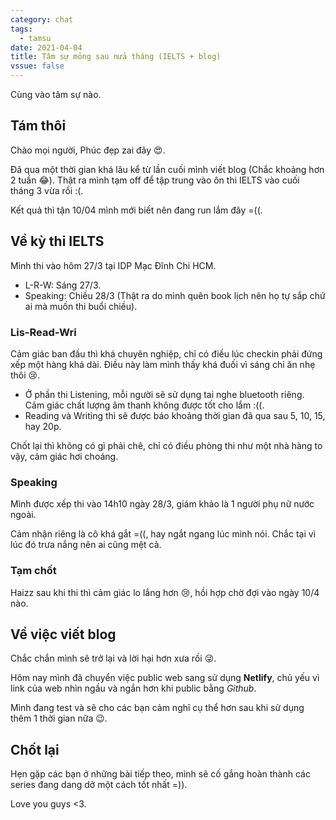 ```yaml
---
category: chat
tags:
  - tamsu
date: 2021-04-04
title: Tâm sự mỏng sau nửa tháng (IELTS + blog)
vssue: false
---
```


Cùng vào tâm sự nào.

<!-- more -->
## Tám thôi
Chào mọi người, Phúc đẹp zai đây :heart_eyes:.

Đã qua một thời gian khá lâu kể từ lần cuối mình viết blog (Chắc khoảng hơn 2 tuần :joy:).
Thật ra mình tạm off để tập trung vào ôn thi IELTS vào cuối tháng 3 vừa rồi :(.

Kết quả thì tận 10/04 mình mới biết nên đang run lắm đây =((.

## Về kỳ thi IELTS
Mình thi vào hôm 27/3 tại IDP Mạc Đĩnh Chi HCM.

- L-R-W: Sáng 27/3.
- Speaking: Chiều 28/3 (Thật ra do mình quên book lịch nên họ tự sắp chứ ai mà muốn thi buổi chiều).

### Lis-Read-Wri
Cảm giác ban đầu thì khá chuyên nghiệp, chỉ có điều lúc checkin phải đứng xếp một hàng khá dài.
Điều này làm mình thấy khá đuối vì sáng chỉ ăn nhẹ thôi :cry:.

- Ở phần thi Listening, mỗi người sẽ sử dụng tai nghe bluetooth riêng. Cảm giác chất lượng
âm thanh không được tốt cho lắm :((.
- Reading và Writing thì sẽ được báo khoảng thời gian đã qua sau 5, 10, 15, hay 20p.

Chốt lại thì không có gì phải chê, chỉ có điều phòng thi như một nhà hàng to vậy, cảm giác hơi choáng.

### Speaking
Mình được xếp thi vào 14h10 ngày 28/3, giám khảo là 1 người phụ nữ nước ngoài.

Cảm nhận riêng là cô khá gắt =((, hay ngắt ngang lúc mình nói.
Chắc tại vì lúc đó trưa nắng nên ai cũng mệt cả.

### Tạm chốt
Haizz sau khi thi thì cảm giác lo lắng hơn :cry:, hồi hợp chờ đợi vào ngày 10/4 nào.

## Về việc viết blog
Chắc chắn mình sẽ trở lại và lời hại hơn xưa rồi :stuck_out_tongue_winking_eye:.

Hôm nay mình đã chuyển việc public web sang sử dụng **Netlify**, chủ yếu vì link của web
nhìn ngầu và ngắn hơn khi public bằng *Github*.

Mình đang test và sẽ cho các bạn cảm nghĩ cụ thể hơn sau khi sử dụng thêm 1 thời gian nữa :wink:.

## Chốt lại
Hẹn gặp các bạn ở những bài tiếp theo, mình sẽ cố gắng hoàn thành các series đang dang dở một cách tốt nhất =)).

Love you guys <3.

